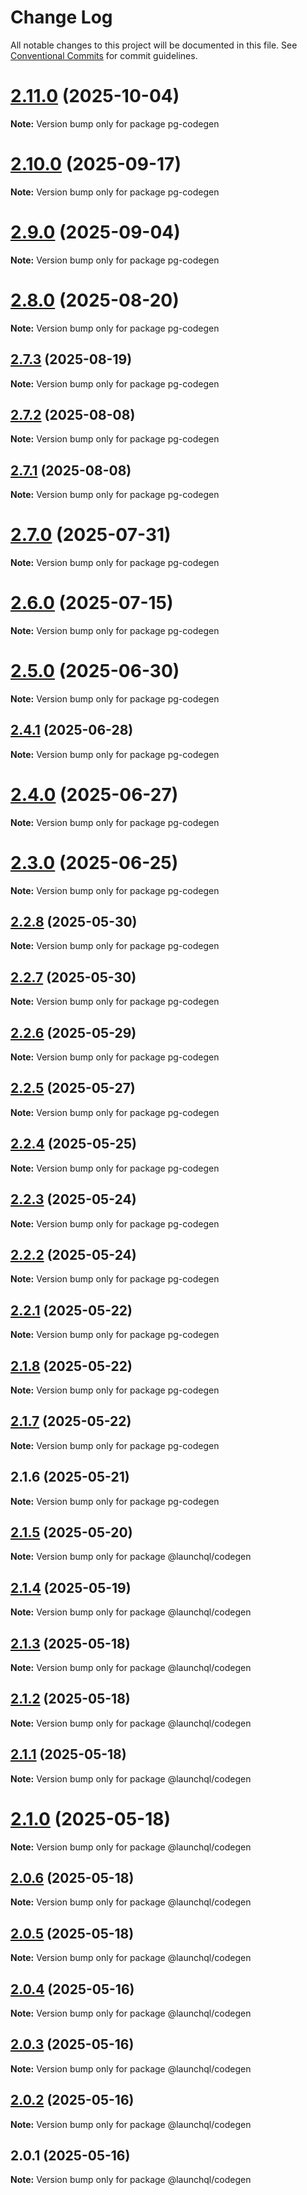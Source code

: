 # Change Log

All notable changes to this project will be documented in this file.
See [Conventional Commits](https://conventionalcommits.org) for commit guidelines.

# [2.11.0](https://github.com/launchql/launchql/compare/pg-codegen@2.10.0...pg-codegen@2.11.0) (2025-10-04)

**Note:** Version bump only for package pg-codegen





# [2.10.0](https://github.com/launchql/launchql/compare/pg-codegen@2.9.0...pg-codegen@2.10.0) (2025-09-17)

**Note:** Version bump only for package pg-codegen





# [2.9.0](https://github.com/launchql/launchql/compare/pg-codegen@2.8.0...pg-codegen@2.9.0) (2025-09-04)

**Note:** Version bump only for package pg-codegen





# [2.8.0](https://github.com/launchql/launchql/compare/pg-codegen@2.7.3...pg-codegen@2.8.0) (2025-08-20)

**Note:** Version bump only for package pg-codegen





## [2.7.3](https://github.com/launchql/launchql/compare/pg-codegen@2.7.2...pg-codegen@2.7.3) (2025-08-19)

**Note:** Version bump only for package pg-codegen





## [2.7.2](https://github.com/launchql/launchql/compare/pg-codegen@2.7.1...pg-codegen@2.7.2) (2025-08-08)

**Note:** Version bump only for package pg-codegen





## [2.7.1](https://github.com/launchql/launchql/compare/pg-codegen@2.7.0...pg-codegen@2.7.1) (2025-08-08)

**Note:** Version bump only for package pg-codegen





# [2.7.0](https://github.com/launchql/launchql/compare/pg-codegen@2.6.0...pg-codegen@2.7.0) (2025-07-31)

**Note:** Version bump only for package pg-codegen





# [2.6.0](https://github.com/launchql/launchql/compare/pg-codegen@2.5.0...pg-codegen@2.6.0) (2025-07-15)

**Note:** Version bump only for package pg-codegen





# [2.5.0](https://github.com/launchql/launchql/compare/pg-codegen@2.4.1...pg-codegen@2.5.0) (2025-06-30)

**Note:** Version bump only for package pg-codegen





## [2.4.1](https://github.com/launchql/launchql/compare/pg-codegen@2.4.0...pg-codegen@2.4.1) (2025-06-28)

**Note:** Version bump only for package pg-codegen





# [2.4.0](https://github.com/launchql/launchql/compare/pg-codegen@2.3.0...pg-codegen@2.4.0) (2025-06-27)

**Note:** Version bump only for package pg-codegen





# [2.3.0](https://github.com/launchql/launchql/compare/pg-codegen@2.2.8...pg-codegen@2.3.0) (2025-06-25)

**Note:** Version bump only for package pg-codegen





## [2.2.8](https://github.com/launchql/launchql/compare/pg-codegen@2.2.7...pg-codegen@2.2.8) (2025-05-30)

**Note:** Version bump only for package pg-codegen





## [2.2.7](https://github.com/launchql/launchql/compare/pg-codegen@2.2.6...pg-codegen@2.2.7) (2025-05-30)

**Note:** Version bump only for package pg-codegen





## [2.2.6](https://github.com/launchql/launchql/compare/pg-codegen@2.2.5...pg-codegen@2.2.6) (2025-05-29)

**Note:** Version bump only for package pg-codegen





## [2.2.5](https://github.com/launchql/launchql/compare/pg-codegen@2.2.4...pg-codegen@2.2.5) (2025-05-27)

**Note:** Version bump only for package pg-codegen





## [2.2.4](https://github.com/launchql/launchql/compare/pg-codegen@2.2.3...pg-codegen@2.2.4) (2025-05-25)

**Note:** Version bump only for package pg-codegen





## [2.2.3](https://github.com/launchql/launchql/compare/pg-codegen@2.2.2...pg-codegen@2.2.3) (2025-05-24)

**Note:** Version bump only for package pg-codegen





## [2.2.2](https://github.com/launchql/launchql/compare/pg-codegen@2.2.1...pg-codegen@2.2.2) (2025-05-24)

**Note:** Version bump only for package pg-codegen





## [2.2.1](https://github.com/launchql/launchql/compare/pg-codegen@2.1.8...pg-codegen@2.2.1) (2025-05-22)

**Note:** Version bump only for package pg-codegen





## [2.1.8](https://github.com/launchql/launchql/compare/pg-codegen@2.1.7...pg-codegen@2.1.8) (2025-05-22)

**Note:** Version bump only for package pg-codegen





## [2.1.7](https://github.com/launchql/launchql/compare/pg-codegen@2.1.6...pg-codegen@2.1.7) (2025-05-22)

**Note:** Version bump only for package pg-codegen





## 2.1.6 (2025-05-21)

**Note:** Version bump only for package pg-codegen





## [2.1.5](https://github.com/launchql/launchql/compare/@launchql/codegen@2.1.4...@launchql/codegen@2.1.5) (2025-05-20)

**Note:** Version bump only for package @launchql/codegen





## [2.1.4](https://github.com/launchql/launchql/compare/@launchql/codegen@2.1.3...@launchql/codegen@2.1.4) (2025-05-19)

**Note:** Version bump only for package @launchql/codegen





## [2.1.3](https://github.com/launchql/launchql/compare/@launchql/codegen@2.1.2...@launchql/codegen@2.1.3) (2025-05-18)

**Note:** Version bump only for package @launchql/codegen





## [2.1.2](https://github.com/launchql/launchql/compare/@launchql/codegen@2.1.1...@launchql/codegen@2.1.2) (2025-05-18)

**Note:** Version bump only for package @launchql/codegen





## [2.1.1](https://github.com/launchql/launchql/compare/@launchql/codegen@2.1.0...@launchql/codegen@2.1.1) (2025-05-18)

**Note:** Version bump only for package @launchql/codegen





# [2.1.0](https://github.com/launchql/launchql/compare/@launchql/codegen@2.0.6...@launchql/codegen@2.1.0) (2025-05-18)

**Note:** Version bump only for package @launchql/codegen





## [2.0.6](https://github.com/launchql/launchql/compare/@launchql/codegen@2.0.5...@launchql/codegen@2.0.6) (2025-05-18)

**Note:** Version bump only for package @launchql/codegen





## [2.0.5](https://github.com/launchql/launchql/compare/@launchql/codegen@2.0.4...@launchql/codegen@2.0.5) (2025-05-18)

**Note:** Version bump only for package @launchql/codegen





## [2.0.4](https://github.com/launchql/launchql/compare/@launchql/codegen@2.0.3...@launchql/codegen@2.0.4) (2025-05-16)

**Note:** Version bump only for package @launchql/codegen





## [2.0.3](https://github.com/launchql/launchql/compare/@launchql/codegen@2.0.2...@launchql/codegen@2.0.3) (2025-05-16)

**Note:** Version bump only for package @launchql/codegen





## [2.0.2](https://github.com/launchql/launchql/compare/@launchql/codegen@2.0.1...@launchql/codegen@2.0.2) (2025-05-16)

**Note:** Version bump only for package @launchql/codegen





## 2.0.1 (2025-05-16)

**Note:** Version bump only for package @launchql/codegen
